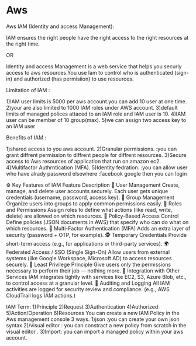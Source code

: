 # Aws

Aws
IAM (Identity and access Management):

IAM ensures the right people have the right access to the right resources at the right time.

OR

Identity and access Management is a web service that helps you securly access to aws resources.You use Iam to control who is authenticated (sign-in) and authorized (has permisiion) to use resources.

Limitation of IAM :

1)IAM user limits is 5000 per aws account.you can add 10 user at one time.
2)your are also limited to 1000 IAM roles under AWS account. 
3)default limits of managed polices attaced to an IAM role and IAM user is 10. 
4)IAM user can be member of 10 group(max).
5)we can assign two access key to an IAM user

Benefits of IAM :

1)shared access to you aws account.
2)Granular permissions. :you can grant diffrent permission to diffrent people for diffrent resources.
3)Secure access to Aws resources of application that run on amazon ec2. 
4)Multifactor Authrntication (MFA).
5)Identity fedration. :you can allow user who have alrady password elsewhere :facebook google then you can login

⚙️ Key Features of IAM
Feature	Description
👤 User Management	Create, manage, and delete user accounts securely. Each user gets unique credentials (username, password, access key).
👥 Group Management	Organize users into groups to apply common permissions easily.
🧾 Roles and Permissions	Assign roles to define what actions (like read, write, delete) are allowed on which resources.
🔑 Policy-Based Access Control	Define policies (JSON documents in AWS) that specify who can do what on which resources.
🔐 Multi-Factor Authentication (MFA)	Adds an extra layer of security (password + OTP, for example).
🕵️ Temporary Credentials	Provide short-term access (e.g., for applications or third-party services).
🌍 Federated Access / SSO (Single Sign-On)	Allow users from external systems (like Google Workspace, Microsoft AD) to access resources securely.
🧠 Least Privilege Principle	Give users only the permissions necessary to perform their job — nothing more.
🧩 Integration with Other Services	IAM integrates tightly with services like EC2, S3, Azure Blob, etc., to control access at a granular level.
📜 Auditing and Logging	All IAM activities are logged for security review and compliance. (e.g., AWS CloudTrail logs IAM actions.)


IAM Term: 1)Principle 2)Request 3)Authentication 4)Authorized 5)Action/Operation 6)Resources You can create a new IAM Policy in the Aws management console 3 ways.
1)json :you can create your own json syntax 
2)/visual editor : you can constract a new policy from scratch in the visual editor . 
3)Import: you can import a managed policy within your aws account.
